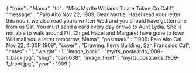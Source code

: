 {
  "from" : "Mama",
  "to" : "Miss Myrtle Williams Tulare Tulare Co Calif",
  "message" : "Palo Alto Nov 22, 1909, Dear Myrtle, Hazel read your letter this noon, we also read yours written Wed and you should have gotten one from us Sat. You must send a card every day or two to Aunt Lydia. She is not able to walk around [?]. Oh get Hazel and Margaret have gone to town. Will mail you a letter tomorrow, Mama",
  "postmark" : "1909: Palo Alto Cal Nov 22, 4:30P 1909",
  "cover" : "Drawing: Ferry Building, San Francsico Cal",
  "notes" : "",
  "weight" : 1,
  "image_back" : "myrts_postcards_1909-1_back.jpg",
  "slug" : "card038",
  "image_front" : "myrts_postcards_1909-1_front.jpg",
  "year" : 1909
}
